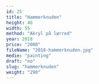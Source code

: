 ```yaml
---
id: 25
title: "Hammerknuden"
height: 46
width: 55
method: "Akryl på lærred"
year: 2018
price: "2000"
fileName: "2018-hammerknuden.jpg"
medie: "painting"
draft: "no"
slug: "hammerknuden"
weight: "290"
---
```

